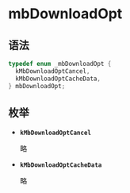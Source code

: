 # mbDownloadOpt

## 语法

``` cpp
typedef enum _mbDownloadOpt {
  kMbDownloadOptCancel,
  kMbDownloadOptCacheData,
} mbDownloadOpt;
```

## 枚举

- **`kMbDownloadOptCancel`**

  略

- **`kMbDownloadOptCacheData`**

  略
